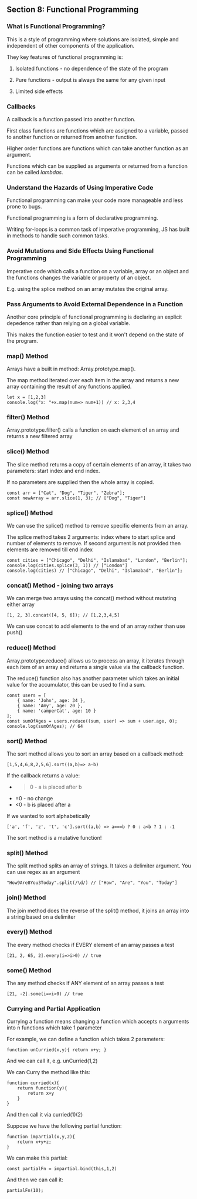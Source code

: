 ## Section 8: Functional Programming

### What is Functional Programming?

This is a style of programming where solutions are isolated, simple and independent of other components of the application.

They key features of functional programming is:

1) Isolated functions - no dependence of the state of the program

2) Pure functions - output is always the same for any given input

3) Limited side effects

### Callbacks

A callback is a function passed into another function.

First class functions are functions which are assigned to a variable, passed to another function or returned from another function.

Higher order functions are functions which can take another function as an argument.

Functions which can be supplied as arguments or returned from a function can be called *lambdas*.

### Understand the Hazards of Using Imperative Code

Functional programming can make your code more manageable and less prone to bugs.

Functional programming is a form of declarative programming.

Writing for-loops is a common task of imperative programming, JS has built in methods to handle such common tasks.

### Avoid Mutations and Side Effects Using Functional Programming

Imperative code which calls a function on a variable, array or an object and the functions changes the variable or property of an object.

E.g. using the splice method on an array mutates the original array.

### Pass Arguments to Avoid External Dependence in a Function

Another core principle of functional programming is declaring an explicit depedence rather than relying on a global variable.

This makes the function easier to test and it won't depend on the state of the program.

### map() Method

Arrays have a built in method: Array.prototype.map().

The map method iterated over each item in the array and returns a new array containing the result of any functions applied.

    let x = [1,2,3]
    console.log("x: "+x.map(num=> num+1)) // x: 2,3,4


### filter() Method

Array.prototype.filter() calls a function on each element of an array and returns a new filtered array

### slice() Method

The slice method returns a copy of certain elements of an array, it takes two parameters: start index and end index.

If no parameters are supplied then the whole array is copied.

    const arr = ["Cat", "Dog", "Tiger", "Zebra"];
    const newArray = arr.slice(1, 3); // ["Dog", "Tiger"]

### splice() Method

We can use the splice() method to remove specific elements from an array.

The splice method takes 2 arguments: index where to start splice and number of elements to remove. If second argument is not provided then elements are removed till end index

    const cities = ["Chicago", "Delhi", "Islamabad", "London", "Berlin"];
    console.log(cities.splice(3, 1)) // ["London"]
    console.log(cities) // ["Chicago", "Delhi", "Islamabad", "Berlin"];

### concat() Method - joining two arrays

We can merge two arrays using the concat() method without mutating either array

    [1, 2, 3].concat([4, 5, 6]); // [1,2,3,4,5]

We can use concat to add elements to the end of an array rather than use push()


### reduce() Method

Array.prototype.reduce() allows us to process an array, it iterates through each item of an array and returns a single value via the callback function.

The reduce() function also has another parameter which takes an initial value for the accumulator, this can be used to find a sum.

    const users = [
        { name: 'John', age: 34 },
        { name: 'Amy', age: 20 },
        { name: 'camperCat', age: 10 }
    ];
    const sumOfAges = users.reduce((sum, user) => sum + user.age, 0);
    console.log(sumOfAges); // 64

### sort() Method
 
The sort method allows you to sort an array based on a callback method:

    [1,5,4,6,8,2,5,6].sort((a,b)=> a-b) 

If the callback returns a value:

* >0 - a is placed after b
* =0 - no change 
* <0 - b is placed after a

If we wanted to sort alphabetically

    ['a', 'f', 'z', 't', 'c'].sort((a,b) => a===b ? 0 : a<b ? 1 : -1

The sort method is a mutative function!

### split() Method

The split method splits an array of strings. It takes a delimiter argument.
You can use regex as an argument

    "How9Are8You3Today".split(/\d/) // ["How", "Are", "You", "Today"]


### join() Method

The join method does the reverse of the split() method, it joins an array into a string based on a delimiter

### every() Method

The every method checks if EVERY element of an array passes a test

    [21, 2, 65, 2].every(i=>i>0) // true

### some() Method

The any method checks if ANY element of an array passes a test

    [21, -2].some(i=>i>0) // true


### Currying and Partial Application

Currying a function means changing a function which accepts n arguments into n functions which take 1 parameter

For example, we can define a function which takes 2 parameters:

    function unCurried(x,y){ return x+y; }

And we can call it, e.g. unCurried(1,2)

We can Curry the method like this:

    function curried(x){
        return function(y){
            return x+y
        }
    }

And then call it via curried(1)(2)

Suppose we have the following partial function:

    function impartial(x,y,z){
        return x+y+z;
    }

We can make this partial:

    const partialFn = impartial.bind(this,1,2)

And then we can call it:

    partialFn(10);